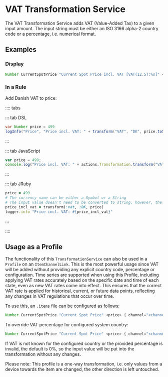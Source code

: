 # VAT Transformation Service

The VAT Transformation Service adds VAT (Value-Added Tax) to a given input amount.
The input string must be either an ISO 3166 alpha-2 country code or a percentage, i.e. numerical format.

## Examples

### Display

```java
Number CurrentSpotPrice "Current Spot Price incl. VAT [VAT(12.5):%s]" <price>
```

### In a Rule

Add Danish VAT to price:

:::: tabs

::: tab DSL

```java
var Number price = 499
logInfo("Price", "Price incl. VAT: " + transform("VAT", "DK", price.toString))
```

:::

::: tab JavaScript

```javascript
var price = 499;
console.log("Price incl. VAT: " + actions.Transformation.transform("VAT", "DK", price.toString()));
```

:::

::: tab JRuby

```ruby
price = 499
# The currency name can be either a Symbol or a String
# The input value doesn't need to be converted to string, however, the return value is a String
price_incl_vat = transform(:vat, :DK, price)
logger.info "Price incl. VAT: #{price_incl_vat}"
```

:::

::::

## Usage as a Profile

The functionality of this `TransformationService` can also be used in a `Profile` on an `ItemChannelLink`.
This is the most powerful usage since VAT will be added without providing any explicit country code, percentage or configuration.
Time series are supported when using this Profile, including applying VAT rates accurately based on the specific date and time of each state, even as new VAT rates come into effect.
This ensures that the correct VAT rate is applied for historical, current, or future data points, reflecting any changes in VAT regulations that occur over time.

To use this, an `.items` file can be configured as follows:

```java
Number CurrentSpotPrice "Current Spot Price" <price> { channel="<channelUID>" [profile="transform:VAT"] }
```

To override VAT percentage for configured system country:

```java
Number CurrentSpotPrice "Current Spot Price" <price> { channel="<channelUID>" [profile="transform:VAT", percentage="12.5"] }
```

If VAT is not known for the configured country or the provided percentage is invalid, the default is 0%, so the input value will be put into the transformation without any changes.

Please note: This profile is a one-way transformation, i.e. only values from a device towards the item are changed, the other direction is left untouched.
